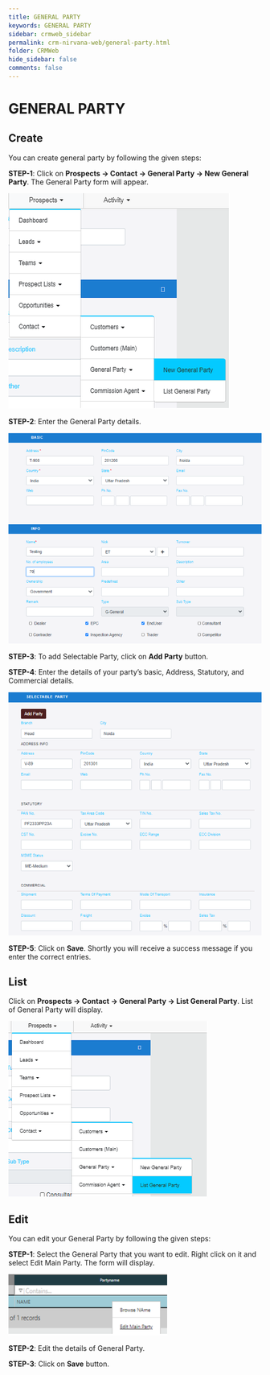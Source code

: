 ```yaml
---
title: GENERAL PARTY
keywords: GENERAL PARTY
sidebar: crmweb_sidebar
permalink: crm-nirvana-web/general-party.html
folder: CRMWeb
hide_sidebar: false
comments: false
---
```


# GENERAL PARTY

## Create

You can create general party by following the given steps:

**STEP-1**: Click on **Prospects → Contact → General Party → New General Party**. The General Party form will appear.

![](/images/general-party-menu.png)

**STEP-2**: Enter the General Party details.

![](/images/general-party-details.png)

**STEP-3**: To add Selectable Party, click on **Add Party** button.

**STEP-4**: Enter the details of your party’s basic, Address, Statutory, and Commercial details.

![](/images/general-party-details-selectable-party.png)

**STEP-5**: Click on **Save**. Shortly you will receive a success message if you enter the correct entries.

## List

Click on **Prospects → Contact → General Party → List General Party**. List of General Party will display.

![](/images/general-party-list.png)

## Edit

You can edit your General Party by following the given steps:

**STEP-1**: Select the General Party that you want to edit. Right click on it and select Edit Main Party. The form will display.

![](/images/general-party-edit.png)

**STEP-2**: Edit the details of General Party.

**STEP-3**: Click on **Save** button.
